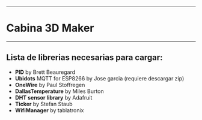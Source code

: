 ******************
  # **Cabina 3D Maker**
******************

## Lista de librerias necesarias para cargar:
- **PID** by Brett Beauregard
- **Ubidots** MQTT for ESP8266 by Jose garcia (requiere descargar zip)
- **OneWire** by Paul Stoffregen
- **DallasTemperature** by Miles Burton 
- **DHT sensor library** by Adafruit
- **Ticker** by Stefan Staub
- **WifiManager** by tablatronix
